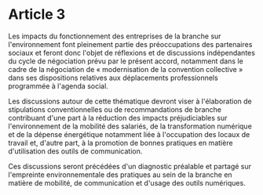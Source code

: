 # Article 3

Les impacts du fonctionnement des entreprises de la branche sur l'environnement font pleinement partie des préoccupations des partenaires sociaux et feront donc l'objet de réflexions et de discussions indépendantes du cycle de négociation prévu par le présent accord, notamment dans le cadre de la négociation de « modernisation de la convention collective » dans ses dispositions relatives aux déplacements professionnels programmée à l'agenda social.

Les discussions autour de cette thématique devront viser à l'élaboration de stipulations conventionnelles ou de recommandations de branche contribuant d'une part à la réduction des impacts préjudiciables sur l'environnement de la mobilité des salariés, de la transformation numérique et de la dépense énergétique notamment liée à l'occupation des locaux de travail et, d'autre part, à la promotion de bonnes pratiques en matière d'utilisation des outils de communication.

Ces discussions seront précédées d'un diagnostic préalable et partagé sur l'empreinte environnementale des pratiques au sein de la branche en matière de mobilité, de communication et d'usage des outils numériques.

